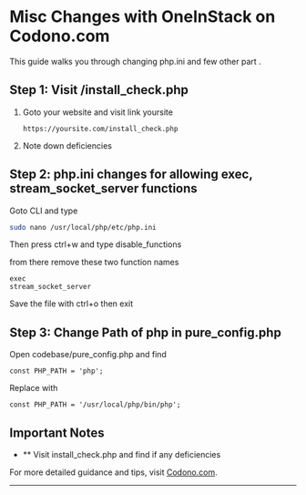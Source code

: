 # Misc Changes with OneInStack on Codono.com

This guide walks you through changing php.ini and few other part . 

## Step 1: Visit /install_check.php

1. Goto your website and visit link yoursite

    ```
	https://yoursite.com/install_check.php
    ```

2. Note down deficiencies 


## Step 2: php.ini changes for allowing exec, stream_socket_server functions

Goto CLI and type

```bash
sudo nano /usr/local/php/etc/php.ini
```
Then press ctrl+w and type disable_functions 

from there remove these two function names

```
exec
stream_socket_server
```
Save the file with ctrl+o then exit


## Step 3: Change Path of php in pure_config.php


Open codebase/pure_config.php and find

```
const PHP_PATH = 'php';
```
Replace with 

```
const PHP_PATH = '/usr/local/php/bin/php';
```
## Important Notes

- ** Visit install_check.php and find if any deficiencies

For more detailed guidance and tips, visit [Codono.com](https://codono.com).

---
```

